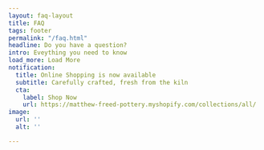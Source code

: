```yaml
---
layout: faq-layout
title: FAQ
tags: footer
permalink: "/faq.html"
headline: Do you have a question?
intro: Eveything you need to know
load_more: Load More
notification:
  title: Online Shopping is now available
  subtitle: Carefully crafted, fresh from the kiln
  cta:
    label: Shop Now
    url: https://matthew-freed-pottery.myshopify.com/collections/all/
image:
  url: ''
  alt: ''

---
```

